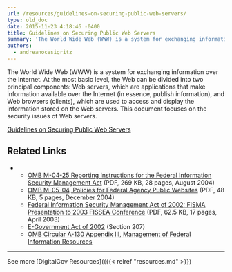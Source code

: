 ```yaml
---
url: /resources/guidelines-on-securing-public-web-servers/
type: old_doc
date: 2015-11-23 4:18:46 -0400
title: Guidelines on Securing Public Web Servers
summary: 'The World Wide Web (WWW) is a system for exchanging information over the Internet. At the most basic level, the Web can be divided into two principal components: Web servers, which are applications that make information available over the Internet (in essence, publish information), and Web browsers (clients), which are used to access and display'
authors:
  - andreanocesigritz
---
```


The World Wide Web (WWW) is a system for exchanging information over the Internet. At the most basic level, the Web can be divided into two principal components: Web servers, which are applications that make information available over the Internet (in essence, publish information), and Web browsers (clients), which are used to access and display the information stored on the Web servers. This document focuses on the security issues of Web servers.

<a class="button" style="color: #000000" href="http://csrc.nist.gov/publications/nistpubs/800-44-ver2/SP800-44v2.pdf">Guidelines on Securing Public Web Servers</a><a><br /> </a>

## Related Links

  *   * [OMB M-04-25 Reporting Instructions for the Federal Information Security Management Act](https://www.whitehouse.gov/sites/whitehouse.gov/files/omb/memoranda/2004/m04-25.pdf) (PDF, 269 KB, 28 pages, August 2004)
      * [OMB M-05-04, Policies for Federal Agency Public Websites](https://www.whitehouse.gov/sites/whitehouse.gov/files/omb/memoranda/2005/m05-04.pdf) (PDF, 48 KB, 5 pages, December 2004)
      * [Federal Information Security Management Act of 2002: FISMA Presentation to 2003 FISSEA Conference](http://csrc.nist.gov/organizations/fissea/2003-conference/presentations/fissea-FISMA-030603.pdf) (PDF, 62.5 KB, 17 pages, April 2003)
      * [E-Government Act of 2002](http://www.archives.gov/about/laws/egov-act-section-207.html) (Section 207)
      * [OMB Circular A-130 Appendix III, Management of Federal Information Resources](https://obamawhitehouse.archives.gov/omb/circulars_a130_a130appendix_iii)

* * *

See more [DigitalGov Resources](({{< relref "resources.md" >}})